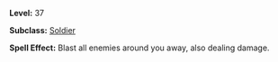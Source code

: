 <!-- TITLE: Skill: Blastback -->

**Level:** 37

**Subclass:** [Soldier](soldier)

**Spell Effect:** Blast all enemies around you away, also dealing damage.